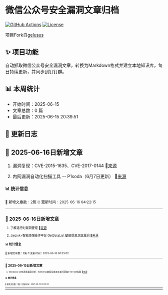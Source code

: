 # 微信公众号安全漏洞文章归档

[![GitHub Actions](https://github.com/gelusus/wxvl/actions/workflows/update_today.yml/badge.svg)](https://github.com/gelusus/wxvl/actions)
[![License](https://img.shields.io/badge/license-MIT-blue.svg)](LICENSE)

项目Fork自[gelusus](https://github.com/gelusus/wxvl)

## ✨ 项目功能

自动抓取微信公众号安全漏洞文章，转换为Markdown格式并建立本地知识库，每日持续更新，并同步到钉钉群。

## 📊 本周统计
- 开始时间：2025-06-15
- 文章总数：0 篇
- 最后更新：2025-06-15 20:39:51

## 📝 更新日志

## 📢 2025-06-16日新增文章

1. 漏洞复现：CVE-2015-1635、CVE-2017-0144 🔗[来源](https://mp.weixin.qq.com/s?__biz=Mzk3NTEyMzQzOA==&mid=2247486300&idx=1&sn=324b5ac4e2c2f68d68f44eadbf206fc7)

2. 内网漏洞自动化扫描工具 -- P1soda（6月7日更新） 🔗[来源](https://mp.weixin.qq.com/s?__biz=MzI4MDQ5MjY1Mg==&mid=2247516816&idx=1&sn=5d6d77197ef3850efacbaeceddfe1b44)

#### 📊 统计信息
<small>📝 新增文章数：2篇
⏰ 更新时间：2025-06-16 04:22:15<small>

---


## 📢 2025-06-16日新增文章

1. 了解运行时漏洞管理 🔗[来源](https://mp.weixin.qq.com/s?__biz=MzA5MzU5MzQzMA==&mid=2652116334&idx=2&sn=604c4749c1de5c6874abe3fbb870e5c3)

2. JieLink+智能终端操作平台 GetDataList 敏感信息泄露漏洞 🔗[来源](https://mp.weixin.qq.com/s?__biz=MzkzNzMxODkzMw==&mid=2247485941&idx=1&sn=19933a1c4ce9672ea5adef1f97618da7)

#### 📊 统计信息
<small>📝 新增文章数：2篇
⏰ 更新时间：2025-06-16 00:25:02<small>

---


## 📢 2025-06-15日新增文章

1. Windows SMB高危漏洞分析：Kerberos缺陷导致攻击者可获取SYSTEM权限 🔗[来源](https://mp.weixin.qq.com/s?__biz=MjM5NjA0NjgyMA==&mid=2651323140&idx=3&sn=45827901940f918a640dfd1f6b37d59a)

#### 📊 统计信息
<small>📝 新增文章数：1篇
⏰ 更新时间：2025-06-15 20:39:55<small>

---


---
